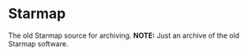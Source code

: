 # Starmap
The old Starmap source for archiving.
**NOTE:** Just an archive of the old Starmap software.
